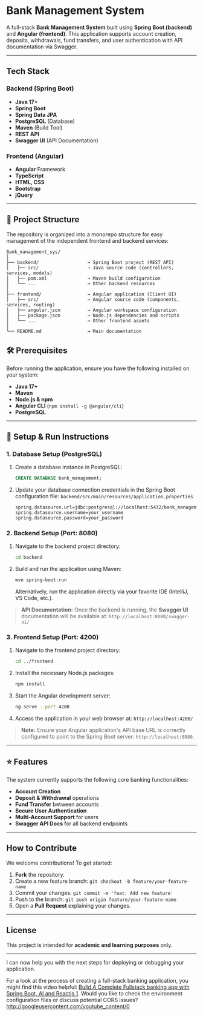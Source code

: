 # Bank Management System

A full-stack **Bank Management System** built using **Spring Boot (backend)** and **Angular (frontend)**.
This application supports account creation, deposits, withdrawals, fund transfers, and user authentication with API documentation via Swagger.

---

## Tech Stack

### Backend (Spring Boot)
* **Java 17+**
* **Spring Boot**
* **Spring Data JPA**
* **PostgreSQL** (Database)
* **Maven** (Build Tool)
* **REST API**
* **Swagger UI** (API Documentation)

### Frontend (Angular)
* **Angular** Framework
* **TypeScript**
* **HTML, CSS**
* **Bootstrap**
* **jQuery**

---

## 📂 Project Structure

The repository is organized into a monorepo structure for easy management of the independent frontend and backend services:

```
Bank_management_sys/
│
├── backend/                  → Spring Boot project (REST API)
│   ├── src/                  → Java source code (controllers, services, models)
│   ├── pom.xml               → Maven build configuration
│   └── ...                   → Other backend resources
│
├── frontend/                 → Angular application (Client UI)
│   ├── src/                  → Angular source code (components, services, routing)
│   ├── angular.json          → Angular workspace configuration
│   ├── package.json          → Node.js dependencies and scripts
│   └── ...                   → Other frontend assets
│
└── README.md                 → Main documentation
```
## 🛠 Prerequisites

Before running the application, ensure you have the following installed on your system:

* **Java 17+**
* **Maven**
* **Node.js & npm**
* **Angular CLI** (`npm install -g @angular/cli`)
* **PostgreSQL**

---

## 🚀 Setup & Run Instructions

### 1. Database Setup (PostgreSQL)

1.  Create a database instance in PostgreSQL:
    ```sql
    CREATE DATABASE bank_management;
    ```
2.  Update your database connection credentials in the Spring Boot configuration file:
    `backend/src/main/resources/application.properties`

    ```properties
    spring.datasource.url=jdbc:postgresql://localhost:5432/bank_management
    spring.datasource.username=your_username
    spring.datasource.password=your_password
    ```

### 2. Backend Setup (Port: 8080)

1.  Navigate to the backend project directory:
    ```bash
    cd backend
    ```
2.  Build and run the application using Maven:
    ```bash
    mvn spring-boot:run
    ```
    Alternatively, run the application directly via your favorite IDE (IntelliJ, VS Code, etc.).

> **API Documentation:** Once the backend is running, the **Swagger UI** documentation will be available at:
> `http://localhost:8080/swagger-ui/`

### 3. Frontend Setup (Port: 4200)

1.  Navigate to the frontend project directory:
    ```bash
    cd ../frontend
    ```
2.  Install the necessary Node.js packages:
    ```bash
    npm install
    ```
3.  Start the Angular development server:
    ```bash
    ng serve --port 4200
    ```
4.  Access the application in your web browser at:
    `http://localhost:4200/`

> **Note:** Ensure your Angular application's API base URL is correctly configured to point to the Spring Boot server: `http://localhost:8080`.

---

## ⭐ Features

The system currently supports the following core banking functionalities:

*  **Account Creation**
*  **Deposit & Withdrawal** operations
*  **Fund Transfer** between accounts
*  **Secure User Authentication**
*  **Multi-Account Support** for users
*  **Swagger API Docs** for all backend endpoints

---

## How to Contribute

We welcome contributions! To get started:

1.  **Fork** the repository.
2.  Create a new feature branch: `git checkout -b feature/your-feature-name`
3.  Commit your changes: `git commit -m 'feat: Add new feature'`
4.  Push to the branch: `git push origin feature/your-feature-name`
5.  Open a **Pull Request** explaining your changes.

---

## License

This project is intended for **academic and learning purposes** only.

---

I can now help you with the next steps for deploying or debugging your application.

For a look at the process of creating a full-stack banking application, you might find this video helpful: [Build A Complete Fullstack banking app with Spring Boot, AI and Reactjs 1](https://www.youtube.com/watch?v=hSzCjqZs_uE). Would you like to check the environment configuration files or discuss potential CORS issues?
http://googleusercontent.com/youtube_content/0
